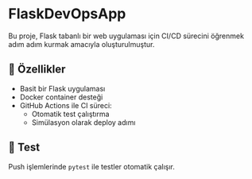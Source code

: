 # FlaskDevOpsApp

Bu proje, Flask tabanlı bir web uygulaması için CI/CD sürecini öğrenmek  adım adım kurmak amacıyla oluşturulmuştur.

## 🚀 Özellikler

- Basit bir Flask uygulaması
- Docker container desteği
- GitHub Actions ile CI süreci:
  - Otomatik test çalıştırma
  - Simülasyon olarak deploy adımı

## 🧪 Test

Push işlemlerinde `pytest` ile testler otomatik çalışır.
